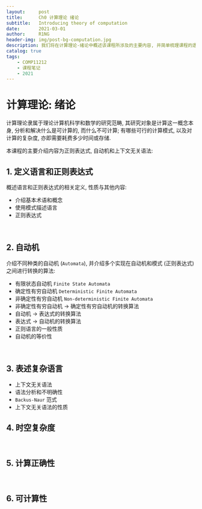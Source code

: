 ```yaml
---
layout:     post
title:      Ch0 计算理论 绪论
subtitle:   Introducing theory of computation
date:       2021-03-01
author:     R1NG
header-img: img/post-bg-computation.jpg
description: 我们将在计算理论-绪论中概述该课程所涉及的主要内容, 并简单梳理课程的逻辑结构. 
catalog: true
tags:
    - COMP11212
    - 课程笔记
    - 2021
---
```


# 计算理论: 绪论
计算理论隶属于理论计算机科学和数学的研究范畴, 其研究对象是计算这一概念本身, 分析和解决什么是可计算的, 而什么不可计算; 有哪些可行的计算模式, 以及对计算的复杂度, 亦即需要耗费多少时间或存储. 

本课程的主要介绍内容为正则表达式, 自动机和上下文无关语法:

## 1. 定义语言和正则表达式
概述语言和正则表达式的相关定义, 性质与其他内容:
* 介绍基本术语和概念
* 使用模式描述语言
* 正则表达式

<br>

## 2. 自动机
介绍不同种类的自动机 (`Automata`), 并介绍多个实现在自动机和模式 (正则表达式)之间进行转换的算法:
* 有限状态自动机 `Finite State Automata`
* 确定性有穷自动机 `Deterministic Finite Automata`
* 非确定性有穷自动机 `Non-deterministic Finite Automata`
* 非确定性有穷自动机 $\rightarrow$ 确定性有穷自动机的转换算法 
* 自动机 $\rightarrow$ 表达式的转换算法
* 表达式 $\rightarrow$ 自动机的转换算法
* 正则语言的一般性质
* 自动机的等价性

<br>

## 3. 表述复杂语言
* 上下文无关语法
* 语法分析和不明确性
* `Backus-Naur` 范式
* 上下文无关语法的性质

## 4. 时空复杂度

<br>

## 5. 计算正确性

<br>

## 6. 可计算性